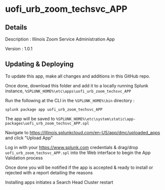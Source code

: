 # uofi_urb_zoom_techsvc_APP
## Details
Description : Illinois Zoom Service Administration App

Version : 1.0.1

## Updating & Deploying
To update this app, make all changes and additions in this GitHub repo.

Once done, download this folder and add it to a locally running Splunk instance, `%SPLUNK_HOME%\etc\apps\uofi_urb_zoom_techsvc_APP`

Run the following at the CLI in the `%SPLUNK_HOME%\bin` directory :
```
splunk package app uofi_urb_zoom_techsvc_APP
```  
The app will be saved to `%SPLUNK_HOME%\etc\system\static\app-packages\uofi_urb_zoom_techsvc_APP.spl`

Navigate to https://illinois.splunkcloud.com/en-US/app/dmc/uploaded_apps and click "Upload App"
    
Log in with your https://www.splunk.com credentials & drag/drop `uofi_urb_zoom_techsvc_APP.spl` into the Web interface to begin the App Validation process

Once done you will be notified if the app is accepted & ready to install or rejected with a report detailing the reasons

Installing apps initiates a Search Head Cluster restart
